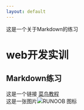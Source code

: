 ```yaml
---
layout: default
---
```

这是一个关于Markdown的练习

# web开发实训
## Markdown练习
这是一个链接 [菜鸟教程](https://www.runoob.com)  
这是一张图片![RUNOOB 图标](http://static.runoob.com/images/runoob-logo.png "RUNOOB")
